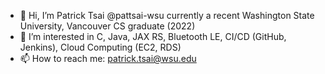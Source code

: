 - 👋 Hi, I’m Patrick Tsai @pattsai-wsu currently a recent Washington State University, Vancouver CS graduate (2022)
- 👀 I’m interested in C, Java, JAX RS, Bluetooth LE, CI/CD (GitHub, Jenkins), Cloud Computing (EC2, RDS)
- 📫 How to reach me: patrick.tsai@wsu.edu

<!---
pattsai-wsu/pattsai-wsu is a ✨ special ✨ repository because its `README.md` (this file) appears on your GitHub profile.
You can click the Preview link to take a look at your changes. great
--->
